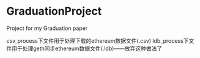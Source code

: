 # GraduationProject
Project for my Graduation paper

csv_process下文件用于处理下载的ethereum数据文件(.csv)
ldb_process下文件用于处理geth同步ethereum数据文件(.ldb)——放弃这种做法了